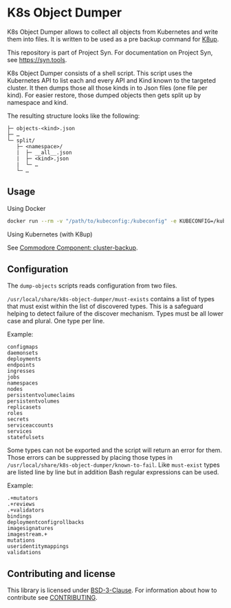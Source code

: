 # K8s Object Dumper

K8s Object Dumper allows to collect all objects from Kubernetes and write them into files.
It is written to be used as a pre backup command for [K8up](https://k8up.io).

This repository is part of Project Syn.
For documentation on Project Syn, see https://syn.tools.

K8s Object Dumper consists of a shell script.
This script uses the Kubernetes API to list each and every API and Kind known to the targeted cluster.
It then dumps those all those kinds in to Json files (one file per kind).
For easier restore, those dumped objects then gets split up by namespace and kind.

The resulting structure looks like the following:

```
├─ objects-<kind>.json
├─ …
└─ split/
   ├─ <namespace>/
   |  ├─ __all__.json
   |  ├─ <kind>.json
   |  └─ …
   └─ …
```

## Usage

Using Docker

```bash
docker run --rm -v "/path/to/kubeconfig:/kubeconfig" -e KUBECONFIG=/kubeconfig -v "${PWD}/data:/data" projectsyn/k8s-object-dumper:latest -d /data > objects.tar.gz
```

Using Kubernetes (with K8up)

See [Commodore Component: cluster-backup](https://github.com/projectsyn/component-cluster-backup).

## Configuration

The `dump-objects` scripts reads configuration from two files.

`/usr/local/share/k8s-object-dumper/must-exists` contains a list of types that must exist within the list of discovered types.
This is a safeguard helping to detect failure of the discover mechanism.
Types must be all lower case and plural.
One type per line.

Example:

```
configmaps
daemonsets
deployments
endpoints
ingresses
jobs
namespaces
nodes
persistentvolumeclaims
persistentvolumes
replicasets
roles
secrets
serviceaccounts
services
statefulsets
```

Some types can not be exported and the script will return an error for them.
Those errors can be suppressed by placing those types in `/usr/local/share/k8s-object-dumper/known-to-fail`.
Like `must-exist` types are listed line by line but in addition Bash regular expressions can be used.


Example:

```
.+mutators
.+reviews
.+validators
bindings
deploymentconfigrollbacks
imagesignatures
imagestream.+
mutations
useridentitymappings
validations
```

## Contributing and license

This library is licensed under [BSD-3-Clause](LICENSE).
For information about how to contribute see [CONTRIBUTING](CONTRIBUTING.md).
